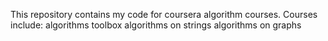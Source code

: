 This repository contains my code for coursera algorithm courses.
Courses include:
algorithms toolbox
algorithms on strings
algorithms on graphs
